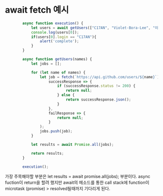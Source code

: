 # await fetch 예시

```javascript
		async function execution() {
            let users = await getUsers(["C17AN", "Violet-Bora-Lee", "이런사용자는없습니다"]);
            console.log(users[0]);
            if(users[0].login == "C17AN"){
                alert('complete');
            }
        }

        async function getUsers(names) {
            let jobs = [];

            for (let name of names) {
                let job = fetch(`https://api.github.com/users/${name}`).then(
                    successResponse => {
                        if (successResponse.status != 200) {
                            return null;
                        } else {
                            return successResponse.json();
                        }
                    },
                    failResponse => {
                        return null;
                    }
                );
                jobs.push(job);
            }

            let results = await Promise.all(jobs);

            return results;
        }

        execution();
```



가장 주목해야할 부분은 let results = await promise.all(jobs); 부분이다. async fuction이 return을 할려 했지만 await의 메소드를 통한 call stack에 function이 microtask (promise) > resolved될때까지 기다리게 된다.